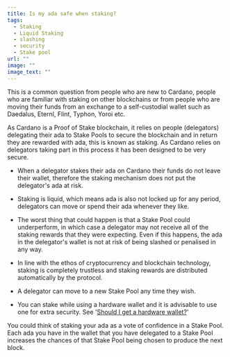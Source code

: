 ```yaml
---
title: Is my ada safe when staking?
tags:
  - Staking
  - Liquid Staking
  - slashing
  - security
  - Stake pool
url: ""
image: ""
image_text: ""
---
```


This is a common question from people who are new to Cardano, people who are familiar with staking on other blockchains or from people who are moving their funds from an exchange to a self-custodial wallet such as Daedalus, Eternl, Flint, Typhon, Yoroi etc.

As Cardano is a Proof of Stake blockchain, it relies on people (delegators) delegating their ada to Stake Pools to secure the blockchain and in return they are rewarded with ada, this is known as staking. As Cardano relies on delegators taking part in this process it has been designed to be very secure.

*   When a delegator stakes their ada on Cardano their funds do not leave their wallet, therefore the staking mechanism does not put the delegator's ada at risk.
    
*   Staking is liquid, which means ada is also not locked up for any period, delegators can move or spend their ada whenever they like.
    
*   The worst thing that could happen is that a Stake Pool could underperform, in which case a delegator may not receive all of the staking rewards that they were expecting. Even if this happens, the ada in the delegator's wallet is not at risk of being slashed or penalised in any way.
    
*   In line with the ethos of cryptocurrency and blockchain technology, staking is completely trustless and staking rewards are distributed automatically by the protocol.
    
*   A delegator can move to a new Stake Pool any time they wish.
    
*   You can stake while using a hardware wallet and it is advisable to use one for extra security. See '[Should I get a hardware wallet?](https://www.essentialcardano.io/faq/should-i-get-a-hardware-wallet)'
    

You could think of staking your ada as a vote of confidence in a Stake Pool. Each ada you have in the wallet that you have delegated to a Stake Pool increases the chances of that Stake Pool being chosen to produce the next block.
